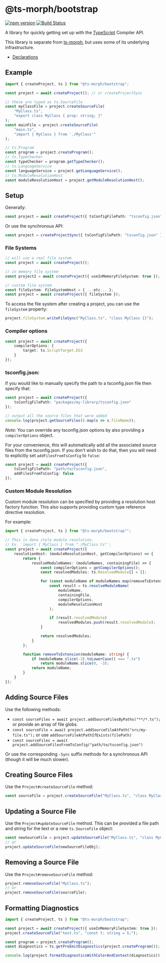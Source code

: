 # @ts-morph/bootstrap

[![npm version](https://badge.fury.io/js/%40ts-morph%2Fbootstrap.svg)](https://badge.fury.io/js/%40ts-morph%2Fbootstrap)
[![Build Status](https://travis-ci.org/dsherret/ts-morph.svg?branch=latest)](https://travis-ci.org/dsherret/ts-morph)

A library for quickly getting set up with the [TypeScript](https://github.com/Microsoft/TypeScript) Compiler API.

This library is separate from [ts-morph](../ts-morph), but uses some of its underlying infrastructure.

* [Declarations](lib/ts-morph-bootstrap.d.ts)

## Example

```ts
import { createProject, ts } from "@ts-morph/bootstrap";

const project = await createProject(); // or createProjectSync

// these are typed as ts.SourceFile
const myClassFile = project.createSourceFile(
    "MyClass.ts",
    "export class MyClass { prop: string; }"
);
const mainFile = project.createSourceFile(
    "main.ts",
    "import { MyClass } from './MyClass'"
);

// ts.Program
const program = project.createProgram();
// ts.TypeChecker
const typeChecker = program.getTypeChecker();
// ts.LanguageService
const languageService = project.getLanguageService();
// ts.ModuleResolutionHost
const moduleResolutionHost = project.getModuleResolutionHost();
```

## Setup

Generally:

```ts
const project = await createProject({ tsConfigFilePath: "tsconfig.json" });
```

Or use the synchronous API:

```ts
const project = createProjectSync({ tsConfigFilePath: "tsconfig.json" });
```

### File Systems

```ts
// will use a real file system
const project = await createProject();

// in memory file system
const project2 = await createProject({ useInMemoryFileSystem: true });

// custom file system
const fileSystem: FileSystemHost = { ...etc... };
const project = await createProject({ fileSystem });
```

To access the file system after creating a project, you can use the `fileSystem` property:

```ts
project.fileSystem.writeFileSync("MyClass.ts", "class MyClass {}");
```

### Compiler options

```ts
const project = await createProject({
    compilerOptions: {
        target: ts.ScriptTarget.ES3
    }
});
```

### tsconfig.json:

If you would like to manually specify the path to a tsconfig.json file then specify that:

```ts
const project = await createProject({
    tsConfigFilePath: "packages/my-library/tsconfig.json"
});

// output all the source files that were added
console.log(project.getSourceFiles().map(s => s.fileName));
```

*Note:* You can override any tsconfig.json options by also providing a `compilerOptions` object.

For your convenience, this will automatically add all the associated source files from the tsconfig.json. If you don't wish to do that, then you will need to explicitly set `addFilesFromTsConfig` to `false`:

```ts
const project = await createProject({
    tsConfigFilePath: "path/to/tsconfig.json",
    addFilesFromTsConfig: false
});
```

### Custom Module Resolution

Custom module resolution can be specified by providing a resolution host factory function. This also supports providing custom type reference directive resolution.

For example:

```ts
import { createProject, ts } from "@ts-morph/bootstrap"";

// This is deno style module resolution.
// Ex. `import { MyClass } from "./MyClass.ts"`;
const project = await createProject({
    resolutionHost: (moduleResolutionHost, getCompilerOptions) => {
        return {
            resolveModuleNames: (moduleNames, containingFile) => {
                const compilerOptions = getCompilerOptions();
                const resolvedModules: ts.ResolvedModule[] = [];

                for (const moduleName of moduleNames.map(removeTsExtension)) {
                    const result = ts.resolveModuleName(
                        moduleName,
                        containingFile,
                        compilerOptions,
                        moduleResolutionHost
                    );

                    if (result.resolvedModule)
                        resolvedModules.push(result.resolvedModule);
                }

                return resolvedModules;
            }
        };

        function removeTsExtension(moduleName: string) {
            if (moduleName.slice(-3).toLowerCase() === ".ts")
                return moduleName.slice(0, -3);
            return moduleName;
        }
    }
});
```

## Adding Source Files

Use the following methods:

* `const sourceFiles = await project.addSourceFilesByPaths("**/*.ts");` or provide an array of file globs.
* `const sourceFile = await project.addSourceFileAtPath("src/my-file.ts");` or use `addSourceFileAtPathIfExists(filePath)`
* `const sourceFiles = await project.addSourceFilesFromTsConfig("path/to/tsconfig.json")`

Or use the corresponding `-Sync` suffix methods for a synchronous API (though it will be much slower).

## Creating Source Files

Use the `Project#createSourceFile` method:

```ts
const sourceFile = project.createSourceFile("MyClass.ts", "class MyClass {}");
```

## Updating a Source File

Use the `Project#updateSourceFile` method. This can be provided a file path and string for the text or a new `ts.SourceFile` object:

```ts
const newSourceFile = project.updateSourceFile("MyClass.ts", "class MyClass {}");
// or
project.updateSourceFile(newSourceFileObj);
```

## Removing a Source File

Use the `Project#removeSourceFile` method:

```ts
project.removeSourceFile("MyClass.ts");
// or
project.removeSourceFile(sourceFile);
```

## Formatting Diagnostics

```ts
import { createProject, ts } from "@ts-morph/bootstrap";

const project = await createProject({ useInMemoryFileSystem: true });
project.createSourceFile("test.ts", "const t: string = 5;");

const program = project.createProgram();
const diagnostics = ts.getPreEmitDiagnostics(project.createProgram());

console.log(project.formatDiagnosticsWithColorAndContext(diagnostics));
```
